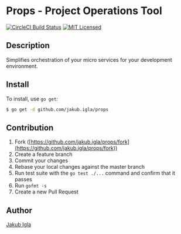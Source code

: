 # Props - Project Operations Tool
[![CircleCI Build Status](https://circleci.com/gh/jakubigla/props.svg?style=shield)](https://circleci.com/gh/jakubigla/props/tree/master)
[![MIT Licensed](https://img.shields.io/badge/license-MIT-blue.svg)](https://raw.githubusercontent.com/jakubigla/props/master/LICENSE)

## Description

Simplifies orchestration of your micro services for your development environment. 

## Install

To install, use `go get`:

```bash
$ go get -d github.com/jakub.igla/props
```

## Contribution

1. Fork ([https://github.com/jakub.igla/props/fork](https://github.com/jakub.igla/props/fork))
1. Create a feature branch
1. Commit your changes
1. Rebase your local changes against the master branch
1. Run test suite with the `go test ./...` command and confirm that it passes
1. Run `gofmt -s`
1. Create a new Pull Request

## Author

[Jakub Igla](https://github.com/jakub.igla)
